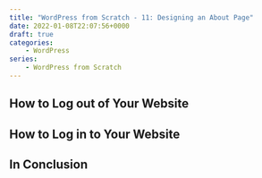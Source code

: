 ```yaml
---
title: "WordPress from Scratch - 11: Designing an About Page"
date: 2022-01-08T22:07:56+0000
draft: true
categories:
    - WordPress
series:
    - WordPress from Scratch
---
```




## How to Log out of Your Website

## How to Log in to Your Website

## In Conclusion
